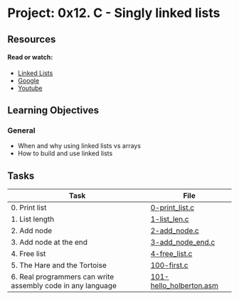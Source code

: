 # Project: 0x12. C - Singly linked lists

## Resources

#### Read or watch:

* [Linked Lists](https://intranet.alxswe.com/rltoken/joxg32-tt4lUh8Afgst8tA)
* [Google](https://intranet.alxswe.com/rltoken/USaZbNdfcuIFII-K2YPsKQ)
* [Youtube](https://intranet.alxswe.com/rltoken/epKUCIcoA6XaN1T3Vtr_9w)
## Learning Objectives

### General

* When and why using linked lists vs arrays
* How to build and use linked lists
## Tasks

| Task | File |
| ---- | ---- |
| 0. Print list | [0-print_list.c](./0-print_list.c) |
| 1. List length | [1-list_len.c](./1-list_len.c) |
| 2. Add node | [2-add_node.c](./2-add_node.c) |
| 3. Add node at the end | [3-add_node_end.c](./3-add_node_end.c) |
| 4. Free list | [4-free_list.c](./4-free_list.c) |
| 5. The Hare and the Tortoise | [100-first.c](./100-first.c) |
| 6. Real programmers can write assembly code in any language | [101-hello_holberton.asm](./101-hello_holberton.asm) |
